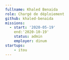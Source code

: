 ```yaml
---
fullname: Khaled Benaida
role: Chargé de déploiement
github: khaled-benaida
missions:
  - start: '2020-05-19'
    end:'2020-10-19'
    status: admin
    employer: dinum
startups:
    - itou
---
```

